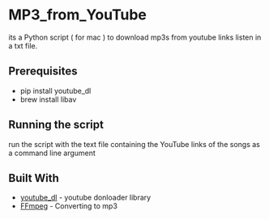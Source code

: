 # MP3_from_YouTube

its a Python script ( for mac ) to download mp3s from youtube links listen in a txt file.

## Prerequisites
* pip install youtube_dl
* brew install libav

## Running the script

run the script with the text file containing the YouTube links of the songs as a command line argument 


## Built With

* [youtube_dl](https://pypi.org/project/youtube_dl/) - youtube donloader library 
* [FFmpeg](https://libav.org/documentation/) - Converting to mp3








